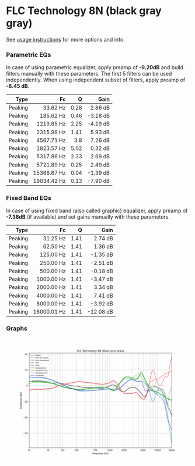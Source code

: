 # FLC Technology 8N (black gray gray)
See [usage instructions](https://github.com/jaakkopasanen/AutoEq#usage) for more options and info.

### Parametric EQs
In case of using parametric equalizer, apply preamp of **-9.20dB** and build filters manually
with these parameters. The first 5 filters can be used independently.
When using independent subset of filters, apply preamp of **-8.45 dB**.

| Type    | Fc          |    Q | Gain     |
|--------:|------------:|-----:|---------:|
| Peaking | 33.62 Hz    | 0.28 | 2.86 dB  |
| Peaking | 185.62 Hz   | 0.46 | -3.18 dB |
| Peaking | 1219.85 Hz  | 2.25 | -4.19 dB |
| Peaking | 2315.98 Hz  | 1.41 | 5.93 dB  |
| Peaking | 4567.71 Hz  | 3.8  | 7.26 dB  |
| Peaking | 1823.57 Hz  | 5.02 | 0.32 dB  |
| Peaking | 5317.86 Hz  | 2.33 | 2.69 dB  |
| Peaking | 5721.89 Hz  | 0.25 | 2.49 dB  |
| Peaking | 15366.67 Hz | 0.04 | -1.39 dB |
| Peaking | 19034.42 Hz | 0.13 | -7.90 dB |

### Fixed Band EQs
In case of using fixed band (also called graphic) equalizer, apply preamp of **-7.38dB**
(if available) and set gains manually with these parameters.

| Type    | Fc          |    Q | Gain      |
|--------:|------------:|-----:|----------:|
| Peaking | 31.25 Hz    | 1.41 | 2.74 dB   |
| Peaking | 62.50 Hz    | 1.41 | 1.36 dB   |
| Peaking | 125.00 Hz   | 1.41 | -1.35 dB  |
| Peaking | 250.00 Hz   | 1.41 | -2.51 dB  |
| Peaking | 500.00 Hz   | 1.41 | -0.18 dB  |
| Peaking | 1000.00 Hz  | 1.41 | -3.47 dB  |
| Peaking | 2000.00 Hz  | 1.41 | 3.34 dB   |
| Peaking | 4000.00 Hz  | 1.41 | 7.41 dB   |
| Peaking | 8000.00 Hz  | 1.41 | -3.92 dB  |
| Peaking | 16000.01 Hz | 1.41 | -12.08 dB |

### Graphs
![](./FLC%20Technology%208N%20(black%20gray%20gray).png)